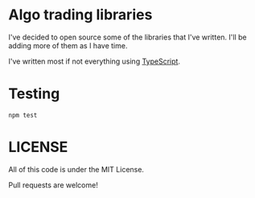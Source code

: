 # Algo trading libraries

I've decided to open source some of the libraries that I've written. I'll be adding more of them as I have time.

I've written most if not everything using [TypeScript](https://www.typescriptlang.org/).

# Testing

```
npm test
```

# LICENSE

All of this code is under the MIT License.

Pull requests are welcome!
